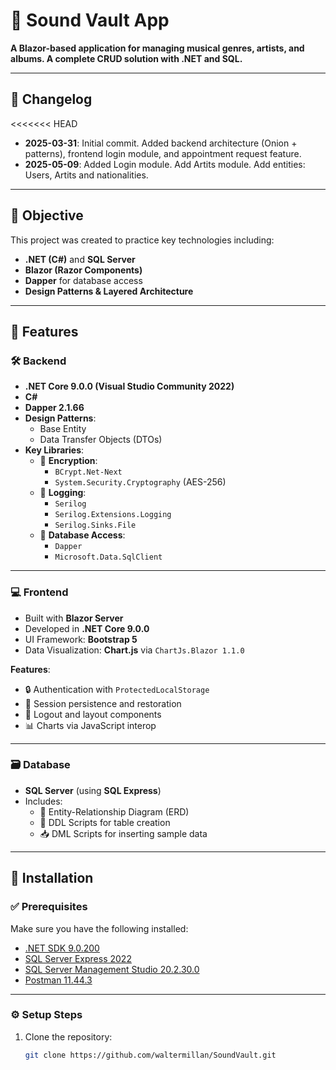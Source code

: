 # 🎵 Sound Vault App

**A Blazor-based application for managing musical genres, artists, and albums. A complete CRUD solution with .NET and SQL.**

---

## 📅 Changelog

<<<<<<< HEAD
- **2025-03-31**: Initial commit. Added backend architecture (Onion + patterns), frontend login module, and appointment request feature.
- **2025-05-09**: Added Login module. Add Artits module. Add entities: Users, Artits and nationalities.


---

## 🎯 Objective

This project was created to practice key technologies including:

- **.NET (C#)** and **SQL Server**
- **Blazor (Razor Components)**
- **Dapper** for database access
- **Design Patterns & Layered Architecture**

---

## 🚀 Features

### 🛠️ Backend

- **.NET Core 9.0.0 (Visual Studio Community 2022)**
- **C#**
- **Dapper 2.1.66**
- **Design Patterns**:
  - Base Entity
  - Data Transfer Objects (DTOs)
- **Key Libraries**:
  - 🔐 **Encryption**:
    - `BCrypt.Net-Next`
    - `System.Security.Cryptography` (AES-256)
  - 🧾 **Logging**:
    - `Serilog`
    - `Serilog.Extensions.Logging`
    - `Serilog.Sinks.File`
  - 🧩 **Database Access**:
    - `Dapper`
    - `Microsoft.Data.SqlClient`

---

### 💻 Frontend

- Built with **Blazor Server**
- Developed in **.NET Core 9.0.0**
- UI Framework: **Bootstrap 5**
- Data Visualization: **Chart.js** via `ChartJs.Blazor 1.1.0`

**Features**:
- 🔒 Authentication with `ProtectedLocalStorage`
- 🔁 Session persistence and restoration
- 🚪 Logout and layout components
- 📊 Charts via JavaScript interop

---

### 🗃️ Database

- **SQL Server** (using **SQL Express**)
- Includes:
  - 🧬 Entity-Relationship Diagram (ERD)
  - 🧾 DDL Scripts for table creation
  - 📥 DML Scripts for inserting sample data

---

## 🧪 Installation

### ✅ Prerequisites

Make sure you have the following installed:

- [.NET SDK 9.0.200](https://dotnet.microsoft.com/)
- [SQL Server Express 2022](https://www.microsoft.com/es-es/sql-server/sql-server-downloads)
- [SQL Server Management Studio 20.2.30.0](https://learn.microsoft.com/es-es/ssms/download-sql-server-management-studio-ssms)
- [Postman 11.44.3](https://www.postman.com/downloads/)

---

### ⚙️ Setup Steps

1. Clone the repository:

   ```bash
   git clone https://github.com/waltermillan/SoundVault.git
